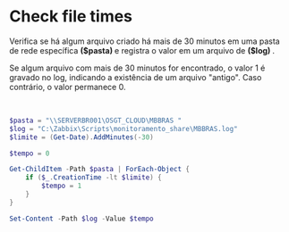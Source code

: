 # Check file times 

<p> Verifica se há algum arquivo criado há mais de 30 minutos em uma pasta de rede específica <strong> ($pasta) </strong> e registra o valor em um arquivo de <strong> ($log) </strong>.</p>
<p>Se algum arquivo com mais de 30 minutos for encontrado, o valor 1 é gravado no log, indicando a existência de um arquivo "antigo". Caso contrário, o valor permanece 0.</p>

<br> 

```ps1
$pasta = "\\SERVERBR001\OSGT_CLOUD\MBBRAS "
$log = "C:\Zabbix\Scripts\monitoramento_share\MBBRAS.log"
$limite = (Get-Date).AddMinutes(-30)

$tempo = 0 

Get-ChildItem -Path $pasta | ForEach-Object {
    if ($_.CreationTime -lt $limite) {
        $tempo = 1 
    }
}

Set-Content -Path $log -Value $tempo
```
